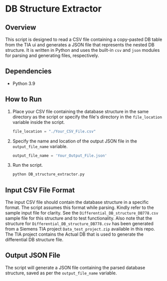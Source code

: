 # DB Structure Extractor


## Overview

This script is designed to read a CSV file containing a copy-pasted DB table from the TIA ui and generates a JSON file that represents the nested DB structure. It is written in Python and uses the built-in `csv` and `json` modules for parsing and generating files, respectively.



## Dependencies

- Python 3.9

## How to Run

1. Place your CSV file containing the database structure in the same directory as the script or specify the file's directory in the `file_location` variable inside the script.

    ```python
    file_location = "./Your_CSV_File.csv"
    ```

2. Specify the name and location of the output JSON file in the `output_file_name` variable.

    ```python
    output_file_name = 'Your_Output_File.json'
    ```

3. Run the script.

    ```bash
    python DB_structure_extractor.py
    ```

## Input CSV File Format


The input CSV file should contain the database structure in a specific format. The script assumes this format while parsing. Kindly refer to the sample input file for clarity. See the `Differential_DB_structure_DB778.csv` sample file for this structure and to test functionality. Also note that the structure for `Differential_DB_structure_DB778.csv` has been generated from a Siemens TIA project `Data_test_project.zip` available in this repo. The TIA project contains the Actual DB
that is used to generate the differential DB structure file. 

## Output JSON File

The script will generate a JSON file containing the parsed database structure, saved as per the `output_file_name` variable.
